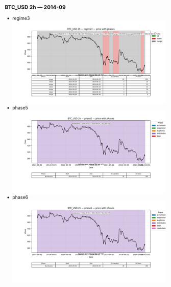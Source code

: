 ### BTC_USD 2h — 2014-09

- regime3
![BTC_USD_2h_regime3_2014-09_phase_price.png](outputs/fourier/phase_monthly/BTC_USD/2h/2014/2014-09/BTC_USD_2h_regime3_2014-09_phase_price.png)
- phase5
![BTC_USD_2h_phase5_2014-09_phase_price.png](outputs/fourier/phase_monthly/BTC_USD/2h/2014/2014-09/BTC_USD_2h_phase5_2014-09_phase_price.png)
- phase6
![BTC_USD_2h_phase6_2014-09_phase_price.png](outputs/fourier/phase_monthly/BTC_USD/2h/2014/2014-09/BTC_USD_2h_phase6_2014-09_phase_price.png)